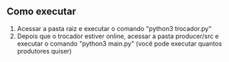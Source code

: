 ## Como executar

1. Acessar a pasta raiz e executar o comando "python3 trocador.py"
2. Depois que o trocador estiver online, acessar a pasta producer/src e executar o comando "python3 main.py" (você pode executar quantos produtores quiser)